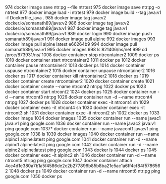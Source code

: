   974  docker image save ntr:pg --file ntrtest
  975  docker image save ntr:pg -o ntrtest
  977  docker image load -i ntrtest
  979  docker image build --tag java:v1 -f Dockerfile_java .
  985  docker image tag java:v2 docker.io/somanath89/java:v2
  986  docker image tag java:v2 docker.io/somanath89/java:v1
  987  docker image tag java:v1 docker.io/somanath89/java:v1
  989  docker login
  990  docker image push somanath89/java:v1
  991  docker image pull alpine
  992  docker images
  993  docker image pull alpine                   latest    e66264b9
  994  docker image pull somanath89/java:v1
  995  docker images
  998  ls 821406/ns/net
  999  cd /proc/873931/ns/
 1008  docker container stop ntrcontainer2
 1009  docker ps
 1010  docker container start ntrcontainer2
 1011  docker ps
 1012  docker container pause ntrcontainer2
 1013  docker ps
 1014  docker container uspause ntrcontainer2
 1015  docker container unpause ntrcontainer2
 1016  docker ps
 1017  docker container kill ntrcontainer2
 1018  docker ps
 1019  docker container create ntrcontainer2
 1020  docker container create
 1021  docker container create --name ntrcont2 ntr:pg
 1022  docker ps
 1023  docker container start ntrcont2
 1024  docker ps
 1025  docker container run -d --name ntrcont3 ntr:pg
 1026  docker container run -d --name ntrcont4 ntr:pg
 1027  docker ps
 1028  dcoker container exec -it ntrcont4 sh
 1029  docker container exec -it ntrcont4 sh
 1030  docker container exec -it ntrcont3 sh
 1031  docker container exec -it ntrcont2 sh
 1032  docker ps
 1033  docker image
 1034  docker images
 1035  docker container run --name javac1 java:v1 ping google.com
 1036  docker container run --name javac2 java:v1 ping google.com
 1037* docker container run --name javacont1 java:v1 ping google.com
 1038  ls
 1039  docker images
 1040  docker container run --name alpinc1 alpine:latest ping google.com
 1041  docker container run -d --name alpinc1 alpine:latest ping google.com
 1042  docker container run -d --name alpinc2 alpine:latest ping google.com
 1043  docker ls
 1044  docker ps
 1045  docker container exec -it alpinc2 sh
 1046  docker container run -d --name ntrcont5 ntr:pg ping google.com
 1047  docker container attach 4cc4d1e380a7b1a5f4586de2c2b277896b85b8ba21e5ac1a6ff4cf84f5786562
 1048  docker ps
 1049  docker container run -d --name ntrcont6 ntr:pg ping google.com
 1050  docker ps

